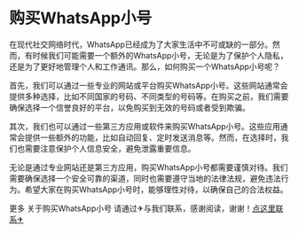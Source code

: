 # 购买WhatsApp小号

在现代社交网络时代，WhatsApp已经成为了大家生活中不可或缺的一部分。然而，有时候我们可能需要一个额外的WhatsApp小号，无论是为了保护个人隐私，还是为了更好地管理个人和工作通讯。那么，如何购买一个WhatsApp小号呢？

首先，我们可以通过一些专业的网站或平台购买WhatsApp小号。这些网站通常会提供多种选择，比如不同国家的号码、不同类型的号码等。在购买之前，我们需要确保选择一个信誉良好的平台，以免购买到无效的号码或者受到欺骗。

其次，我们也可以通过一些第三方应用或软件来购买WhatsApp小号。这些应用通常会提供一些额外的功能，比如自动回复、定时发送消息等。然而，在选择时，我们也需要注意保护个人信息安全，避免泄露重要信息。

无论是通过专业网站还是第三方应用，购买WhatsApp小号都需要谨慎对待。我们需要确保选择一个安全可靠的渠道，同时也需要遵守当地的法律法规，避免违法行为。希望大家在购买WhatsApp小号时，能够理性对待，以确保自己的合法权益。

更多 关于购买WhatsApp小号 请通过✈与我们联系，感谢阅读，谢谢！[点这里联系✈](https://lm.k02.cc)